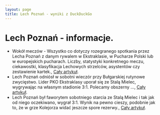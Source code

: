 ```yaml
---
layout: page
title: Lech Poznań - wyniki z DuckDuckGo
---
```

# Lech Poznań - informacje.
  * Wokół meczów - Wszystko co dotyczy rozegranego spotkania przez Lecha Poznań z danym rywalem w Ekstraklasie, w Pucharze Polski lub w europejskich pucharach. Liczby, statystyki konkretnego meczu, ciekawostki, klasyfikacja Lechowych strzelców, asystentów czy zestawienie kartek., [Cały artykuł](https://kkslech.com/).
  * Lech Poznań odniósł w sobotni wieczór przy Bułgarskiej rutynowe zwycięstwo. Lider PKO Ekstraklasy uporał się ze Stalą Mielec, wygrywając na własnym stadionie 3:1. Polecamy obszerny ..., [Cały artykuł](https://gol24.pl/skrot-meczu-lech-poznan-stal-mielec-31-faworyt-zrobil-swoje/ar/c2-19084027).
  * Lech Poznań był faworytem sobotniego starcia ze Stalą Mielec i tak jak od niego oczekiwano, wygrał 3:1. Wynik na pewno cieszy, podobnie jak to, że w grze Kolejorza widać jeszcze spore rezerwy., [Cały artykuł](https://gloswielkopolski.pl/lech-poznan-odniosl-trzecie-zwyciestwo-z-rzedu-bylo-niezle-moglo-byc-swietnie-nasze-wnioski-po-3-1-ze-stala/ar/c2p2-27347671).

